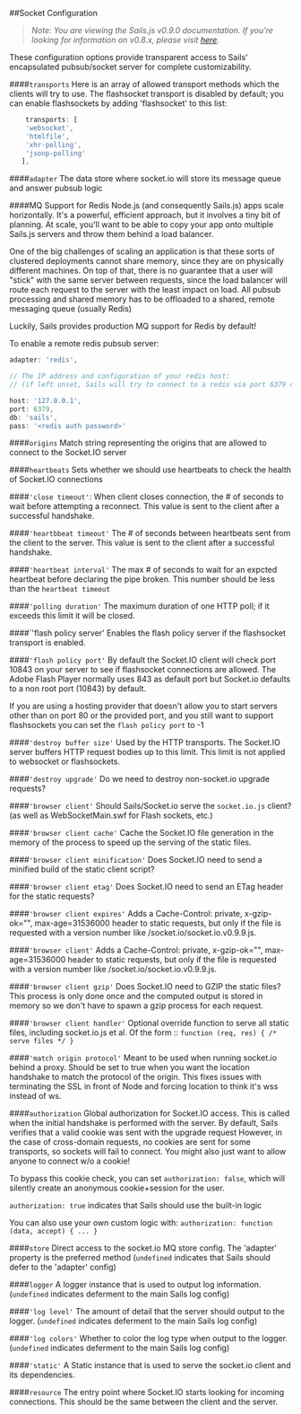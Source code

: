 ##Socket Configuration
> _Note: You are viewing the Sails.js v0.9.0 documentation.  If you're looking for information on v0.8.x, please visit [here](http://08x.sailsjs.org)._

These configuration options provide transparent access to Sails' encapsulated pubsub/socket server for complete customizability.

####`transports`
Here is an array of allowed transport methods which the clients will try to use. The flashsocket transport is disabled by default; you can enable flashsockets by adding 'flashsocket' to this list:
```javascript   
    transports: [
    'websocket',
    'htmlfile',
    'xhr-polling',
    'jsonp-polling'
   ],
```

####`adapter`
The data store where socket.io will store its message queue and answer pubsub logic


####MQ Support for Redis
Node.js (and consequently Sails.js) apps scale horizontally. It's a powerful, efficient approach, but it involves a tiny bit of planning. At scale, you'll want to be able to copy your app onto multiple Sails.js servers and throw them behind a load balancer.

One of the big challenges of scaling an application is that these sorts of clustered deployments cannot share memory, since they are on physically different machines. On top of that, there is no guarantee that a user will "stick" with the same server between requests, since the load balancer will route each request to the server with the least impact on load. All pubsub processing and shared memory has to be offloaded to a shared, remote messaging queue (usually Redis)

Luckily, Sails provides production MQ support for Redis by default!

To enable a remote redis pubsub server:
```javascript
adapter: 'redis',

// The IP address and configuration of your redis host:
// (if left unset, Sails will try to connect to a redis via port 6379 on localhost)

host: '127.0.0.1',
port: 6379,
db: 'sails',
pass: '<redis auth password>'
```

####`origins`
Match string representing the origins that are allowed to connect to the Socket.IO server

####`heartbeats`
Sets whether we should use heartbeats to check the health of Socket.IO connections

####`'close timeout'`:
When client closes connection, the # of seconds to wait before attempting a reconnect. This value is sent to the client after a successful handshake.

####`'heartbbeat timeout'`
The # of seconds between heartbeats sent from the client to the server. This value is sent to the client after a successful handshake.

####`'heartbeat interval'`
The max # of seconds to wait for an expcted heartbeat before declaring the pipe broken. This number should be less than the `heartbeat timeout`

####`'polling duration'`
The maximum duration of one HTTP poll; if it exceeds this limit it will be closed.

####`'flash policy server'
Enables the flash policy server if the flashsocket transport is enabled. 

####`'flash policy port'`
By default the Socket.IO client will check port 10843 on your server to see if flashsocket connections are allowed. The Adobe Flash Player normally uses 843 as default port but Socket.io defaults to a non root port (10843) by default.

If you are using a hosting provider that doesn't allow you to start servers other than on port 80 or the provided port, and you still want to support flashsockets  you can set the `flash policy port` to -1

####`'destroy buffer size'`
Used by the HTTP transports. The Socket.IO server buffers HTTP request bodies up to this limit. This limit is not applied to websocket or flashsockets.

####`'destroy upgrade'`
Do we need to destroy non-socket.io upgrade requests?

####`'browser client'`
Should Sails/Socket.io serve the `socket.io.js` client? (as well as WebSocketMain.swf for Flash sockets, etc.)

####`'browser client cache'`
Cache the Socket.IO file generation in the memory of the process to speed up the serving of the static files.

####`'browser client minification'`
Does Socket.IO need to send a minified build of the static client script?

####`'browser client etag'`
Does Socket.IO need to send an ETag header for the static requests?

####`'browser client expires'`
Adds a Cache-Control: private, x-gzip-ok="", max-age=31536000 header to static requests, but only if the file is requested with a version number like /socket.io/socket.io.v0.9.9.js.

####`'browser client'`
Adds a Cache-Control: private, x-gzip-ok="", max-age=31536000 header to static requests, but only if the file is requested with a version number like /socket.io/socket.io.v0.9.9.js.

####`'browser client gzip'`
Does Socket.IO need to GZIP the static files? This process is only done once and the computed output is stored in memory so we don't have to spawn a gzip process for each request.

####`'browser client handler'`
Optional override function to serve all static files, including socket.io.js et al. Of the form :: `function (req, res) { /* serve files */ }`

####`'match origin protocol'`
Meant to be used when running socket.io behind a proxy. Should be set to true when you want the location handshake to match the protocol of the origin. This fixes issues with terminating the SSL in front of Node and forcing location to think it's wss instead of ws.


####`authorization`
Global authorization for Socket.IO access. This is called when the initial handshake is performed with the server. By default, Sails verifies that a valid cookie was sent with the upgrade request However, in the case of cross-domain requests, no cookies are sent for some transports, so sockets will fail to connect.  You might also just want to allow anyone to connect w/o a cookie!
 
To bypass this cookie check, you can set `authorization: false`, which will silently create an anonymous cookie+session for the user.

`authorization: true` indicates that Sails should use the built-in logic

You can also use your own custom logic with: `authorization: function (data, accept) { ... }`

####`store`
Direct access to the socket.io MQ store config. The 'adapter' property is the preferred method (`undefined` indicates that Sails should defer to the 'adapter' config)

####`logger`
A logger instance that is used to output log information. (`undefined` indicates deferment to the main Sails log config)

####`'log level'`
The amount of detail that the server should output to the logger. (`undefined` indicates deferment to the main Sails log config)

####`'log colors'`
Whether to color the log type when output to the logger. (`undefined` indicates deferment to the main Sails log config)

####`'static'`
A Static instance that is used to serve the socket.io client and its dependencies.

####`resource`
The entry point where Socket.IO starts looking for incoming connections. This should be the same between the client and the server.
